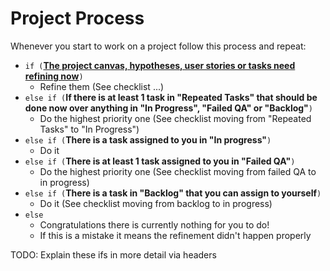 # Project Process

Whenever you start to work on a project follow this process and repeat:

- `if (`[**The project canvas, hypotheses, user stories or tasks need refining now**](#waaa)`)`
  - Refine them (See checklist ...)
- `else if (`**If there is at least 1 task in "Repeated Tasks" that should be done now over anything in "In Progress", "Failed QA" or "Backlog"**`)`
  - Do the highest priority one (See checklist moving from "Repeated Tasks" to "In Progress")
- `else if (`**There is a task assigned to you in "In progress"**`)`
  - Do it
- `else if (`**There is at least 1 task assigned to you in "Failed QA"**`)`
  - Do the highest priority one (See checklist moving from failed QA to in progress)
- `else if (`**There is a task in "Backlog" that you can assign to yourself**`)`
  - Do it (See checklist moving from backlog to in progress)
- `else`
  - Congratulations there is currently nothing for you to do!
  - If this is a mistake it means the refinement didn't happen properly

TODO: Explain these ifs in more detail via headers
